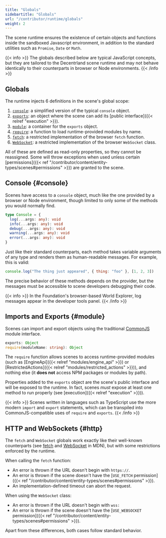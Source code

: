 ```yaml
---
title: "Globals"
sidebartitle: "Globals"
url: "/contributor/runtime/globals"
weight: 2
---
```


The scene runtime ensures the existence of certain objects and functions inside the sandboxed Javascript environment, in addition to the standard utilities such as `Promise`, `Date` or `Math`.

{{< info >}}
The globals described below are typical JavaScript concepts, but they are tailored to the Decentrland scene runtime and may not behave identically to their counterparts in browser or Node environments.
{{< /info >}}


## Globals

The runtime injects 6 definitions in the scene's global scope:

1. [`console`](#console): a simplified version of the typical `console` object.
2. [`exports`](#module): an object where the scene can add its [public interface]({{< relref "execution" >}}).
3. [`module`](#module): a container for the `exports` object.
4. [`require`](#module): a function to load runtime-provided modules by name.
5. [`fetch`](#http): a restricted implementation of the browser `fetch` function.
6. [`WebSocket`](#http): a restricted implementation of the browser `WebSocket` class.

All of these are defined as read-only properties, so they cannot be reassigned. Some will throw exceptions when used unless certain [permissions]({{< ref "/contributor/content/entity-types/scenes#permissions" >}}) are granted to the scene.


## Console {#console}

Scenes have access to a `console` object, much like the one provided by a browser or Node environment, though limited to only some of the methods you would normally find.

```ts
type Console = {
  log(...args: any): void
  info(...args: any): void
  debug(...args: any): void
  warning(...args: any): void
  error(...args: any): void
}
```

Just like their standard counterparts, each method takes variable arguments of any type and renders them as human-readable messages. For example, this is valid:

```js
console.log("The thing just appeared", { thing: "foo" }, [1, 2, 3])
```

The precise behavior of these methods depends on the provider, but the messages must be accessible to scene developers debugging their code.

{{< info >}}
In the Foundation's browser-based World Explorer, log messages appear in the developer tools panel.
{{< /info >}}


## Imports and Exports {#module}

Scenes can import and export objects using the traditional [CommonJS](https://wiki.commonjs.org/wiki/Modules/1.0) module interface.

```ts
exports: Object
require(moduleName: string): Object
```

The `require` function allows scenes to access runtime-provided modules (such as [EngineApi]({{< relref "modules/engine_api" >}}) or [RestrictedActions]({{< relref "modules/restricted_actions" >}})), and nothing else (it **does not** access NPM packages or modules by path).

Properties added to the `exports` object are the scene's public interface and will be exposed to the runtime. In fact, scenes _must_ expose at least one method to run properly (see [execution]({{< relref "execution" >}})).

{{< info >}}
Scenes written in languages such as TypeScript use the more modern `import` and `export` statements, which can be transpiled into CommonJS-compatible uses of `require` and `exports`.
{{< /info >}}


## HTTP and WebSockets {#http}

The `fetch` and `WebSocket` globals work exactly like their well-known counterparts (see [fetch](https://developer.mozilla.org/en-US/docs/Web/API/Fetch_API) and [WebSocket](https://developer.mozilla.org/en-US/docs/Web/API/WebSockets_API) in MDN), but with some restrictions enforced by the runtime.

When calling the `fetch` function:

- An error is thrown if the URL doesn't begin with `https://`.
- An error is thrown if the scene doesn't have the [`USE_FETCH` permission]({{< ref "/contributor/content/entity-types/scenes#permissions" >}}).
- An implementation-defined timeout can abort the request.

When using the `WebSocket` class:

- An error is thrown if the URL doesn't begin with `wss:`
- An error is thrown if the scene doesn't have the [`USE_WEBSOCKET` permission]({{< ref "/contributor/content/entity-types/scenes#permissions" >}}).

Apart from these differences, both cases follow standard behavior.







